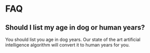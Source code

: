 # FAQ

## Should I list my age in dog or human years?

You should list you age in dog years.
Our state of the art artificial intelligence algorithm will convert it to human years for you.